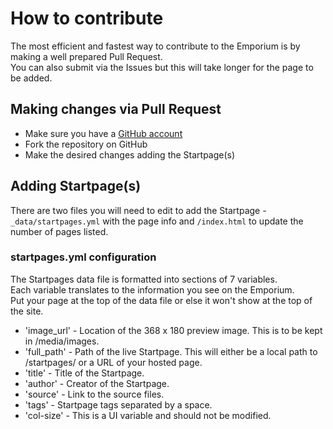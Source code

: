 # How to contribute

The most efficient and fastest way to contribute to the Emporium is by making a well prepared Pull Request.  
You can also submit via the Issues but this will take longer for the page to be added.

## Making changes via Pull Request

* Make sure you have a [GitHub account](https://github.com/signup/free)
* Fork the repository on GitHub
* Make the desired changes adding the Startpage(s)

## Adding Startpage(s)  

There are two files you will need to edit to add the Startpage - `_data/startpages.yml` with the page info and `/index.html` to update the number of pages listed.  

### startpages.yml configuration  

The Startpages data file is formatted into sections of 7 variables.  
Each variable translates to the information you see on the Emporium.  
Put your page at the top of the data file or else it won't show at the top of the site.

* 'image_url' - Location of the 368 x 180 preview image. This is to be kept in /media/images.
* 'full_path' - Path of the live Startpage. This will either be a local path to /startpages/ or a URL of your hosted page.
* 'title' - Title of the Startpage.
* 'author' - Creator of the Startpage.
* 'source' - Link to the source files.
* 'tags' - Startpage tags separated by a space.
* 'col-size' - This is a UI variable and should not be modified.
